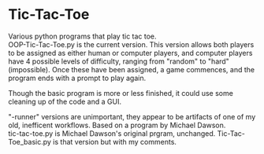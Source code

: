 # Tic-Tac-Toe
Various python programs that play tic tac toe.  
OOP-Tic-Tac-Toe.py is the current version.
This version allows both players to be assigned as either human or computer players, and computer players have 4 possible levels of difficulty, ranging from "random" to "hard" (impossible). Once these have been assigned, a game commences, and the program ends with a prompt to play again. 

Though the basic program is more or less finished, it could use some cleaning up of the code and a GUI. 


"-runner" versions are unimportant, they appear to be artifacts of one of my old, inefficent workflows.
Based on a program by Michael Dawson.  
tic-tac-toe.py is Michael Dawson's original prgram, unchanged.
Tic-Tac-Toe_basic.py is that version but with my comments.
